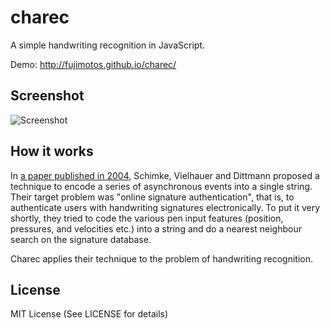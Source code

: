 charec
======

A simple handwriting recognition in JavaScript.

Demo: http://fujimotos.github.io/charec/

Screenshot
----------

![Screenshot](http://fujimotos.github.io/charec/img/charec_screenshot.png)


How it works
------------

In [a paper published in 2004](https://scholar.google.com/scholar?cluster=2366365863084429505), Schimke, Vielhauer and Dittmann proposed a technique to encode a series of asynchronous events into a single string. Their target problem was "online signature authentication", that is, to authenticate users with handwriting signatures electronically. To put it very shortly, they tried to code the various pen input features (position, pressures, and velocities etc.) into a string and do a nearest neighbour search on the signature database.

Charec applies their technique to the problem of handwriting recognition.

License
-------

MIT License (See LICENSE for details)
